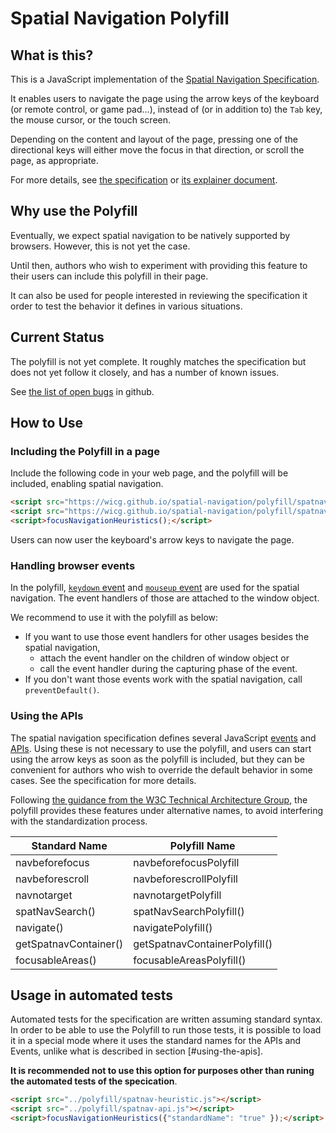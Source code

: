 # Spatial Navigation Polyfill

## What is this?

This is a JavaScript implementation of the [Spatial Navigation Specification](https://wicg.github.io/spatial-navigation/).

It enables users to navigate the page using the arrow keys of the keyboard (or remote control, or game pad…),
instead of (or in addition to)
the <code class="key">Tab</code> key,
the mouse cursor,
or the touch screen.

Depending on the content and layout of the page,
pressing one of the directional keys
will either move the focus in that direction,
or scroll the page, as appropriate.

For more details, see [the specification](https://wicg.github.io/spatial-navigation/)
or [its explainer document](https://wicg.github.io/spatial-navigation/explainer.html).

## Why use the Polyfill

Eventually, we expect spatial navigation to be natively supported by browsers.
However, this is not yet the case.

Until then, authors who wish to experiment with providing this feature to their users
can include this polyfill in their page.

It can also be used for people interested in reviewing the specification
it order to test the behavior it defines in various situations.

## Current Status

The polyfill is not yet complete.
It roughly matches the specification
but does not yet follow it closely,
and has a number of known issues.

See [the list of open bugs](https://github.com/wicg/spatial-navigation/issues?q=is%3Aissue+is%3Aopen+label%3Atopic%3Apolyfill) in github.

## How to Use

### Including the Polyfill in a page

Include the following code in your web page,
and the polyfill will be included,
enabling spatial navigation.

```html
<script src="https://wicg.github.io/spatial-navigation/polyfill/spatnav-heuristic.js"></script>
<script src="https://wicg.github.io/spatial-navigation/polyfill/spatnav-api.js"></script>
<script>focusNavigationHeuristics();</script>
```

Users can now user the keyboard's arrow keys to navigate the page.

### Handling browser events
In the polyfill, <a href="https://www.w3.org/TR/DOM-Level-3-Events/#event-type-keydown"><code>keydown</code> event</a> and <a href="https://www.w3.org/TR/DOM-Level-3-Events/#event-type-mouseup"><code>mouseup</code> event</a> are used for the spatial navigation.
The event handlers of those are attached to the window object.

We recommend to use it with the polyfill as below:

* If you want to use those event handlers for other usages besides the spatial navigation,
   * attach the event handler on the children of window object
   or
   * call the event handler during the capturing phase of the event.
* If you don't want those events work with the spatial navigation, call <code>preventDefault()</code>.

### Using the APIs

The spatial navigation specification defines several JavaScript [events](https://wicg.github.io/spatial-navigation/#events-navigationevent) and [APIs](https://wicg.github.io/spatial-navigation/#js-api).
Using these is not necessary to use the polyfill,
and users can start using the arrow keys as soon as the polyfill is included,
but they can be convenient for authors who wish to override the default behavior in some cases.
See the specification for more details.

Following [the guidance from the W3C Technical Architecture Group](https://www.w3.org/2001/tag/doc/polyfills/#don-t-squat-on-proposed-names-in-speculative-polyfills),
the polyfill provides these features under alternative names,
to avoid interfering with the standardization process.

| Standard Name | Polyfill Name |
|-|-|
| navbeforefocus | navbeforefocusPolyfill |
| navbeforescroll | navbeforescrollPolyfill |
| navnotarget | navnotargetPolyfill |
| spatNavSearch() | spatNavSearchPolyfill() |
| navigate() | navigatePolyfill() |
| getSpatnavContainer() | getSpatnavContainerPolyfill() |
| focusableAreas() | focusableAreasPolyfill() |


## Usage in automated tests

Automated tests for the specification are written assuming standard syntax.
In order to be able to use the Polyfill to run those tests,
it is possible to load it in a special mode
where it uses the standard names for the APIs and Events,
unlike what is described in section [#using-the-apis].

**It is recommended not to use this option
for purposes other than runing the automated tests of the specication**.

````html
<script src="../polyfill/spatnav-heuristic.js"></script>
<script src="../polyfill/spatnav-api.js"></script>
<script>focusNavigationHeuristics({"standardName": "true" });</script>
````
